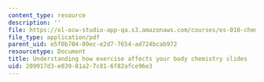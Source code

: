 ```yaml
---
content_type: resource
description: ''
file: https://ol-ocw-studio-app-qa.s3.amazonaws.com/courses/es-010-chemistry-of-sports-spring-2013/209917d3e03981a27c816f82afce96e3_MITES_010S13_lec1.pdf
file_type: application/pdf
parent_uid: e5f0b704-09ec-e2d7-7654-ad724bcab972
resourcetype: Document
title: Understanding how exercise affects your body chemistry slides
uid: 209917d3-e039-81a2-7c81-6f82afce96e3
---
```

